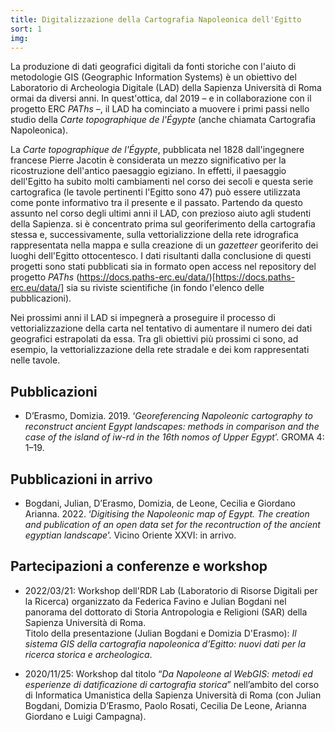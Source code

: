 ```yaml
---
title: Digitalizzazione della Cartografia Napoleonica dell'Egitto
sort: 1
img:
---
```


La produzione di dati geografici digitali da fonti storiche con l'aiuto di metodologie GIS (Geographic Information Systems) è un obiettivo del Laboratorio di Archeologia Digitale (LAD) della Sapienza Università di Roma ormai da diversi anni. In quest'ottica, dal 2019 – e in collaborazione con il progetto ERC _PAThs_ –, il LAD ha cominciato a muovere i primi passi nello studio della _Carte topographique de l'Égypte_ (anche chiamata Cartografia Napoleonica).

La _Carte topographique de l'Égypte_, pubblicata nel 1828 dall'ingegnere francese Pierre Jacotin è considerata un mezzo significativo per la ricostruzione dell'antico paesaggio egiziano. In effetti, il paesaggio dell'Egitto ha subito molti cambiamenti nel corso dei secoli e questa serie cartografica (le tavole pertinenti l'Egitto sono 47) può essere utilizzata come ponte informativo tra il presente e il passato. Partendo da questo assunto nel corso degli ultimi anni il LAD, con prezioso aiuto agli studenti della Sapienza. si è concentrato prima sul georiferimento della cartografia stessa e, successivamente, sulla vettorializzione della rete idrografica rappresentata nella mappa e sulla creazione di un _gazetteer_ georiferito dei luoghi dell'Egitto ottocentesco. I dati risultanti dalla conclusione di questi progetti sono stati pubblicati sia in formato open access nel repository del progetto _PAThs_ (https://docs.paths-erc.eu/data/)[https://docs.paths-erc.eu/data/] sia su riviste scientifiche (in fondo l'elenco delle pubblicazioni).

Nei prossimi anni il LAD si impegnerà a proseguire il processo di vettorializzazione della carta nel tentativo di aumentare il numero dei dati geografici estrapolati da essa. Tra gli obiettivi più prossimi ci sono, ad esempio, la vettorializzazione della rete stradale e dei kom rappresentati nelle tavole.

## Pubblicazioni

- D’Erasmo, Domizia. 2019. ‘_Georeferencing Napoleonic cartography to reconstruct ancient Egypt landscapes: methods in comparison and the case of the island of iw-rd in the 16th nomos of Upper Egypt_’. GROMA 4: 1–19.

## Pubblicazioni in arrivo

- Bogdani, Julian, D’Erasmo, Domizia, de Leone, Cecilia e Giordano Arianna. 2022. ‘_Digitising the Napoleonic map of Egypt. The creation and publication of an open data set for the recontruction of the ancient egyptian landscape_’. Vicino Oriente XXVI: in arrivo.

## Partecipazioni a conferenze e workshop

- 2022/03/21: Workshop dell'RDR Lab (Laboratorio di Risorse Digitali per la Ricerca) organizzato da Federica Favino e Julian Bogdani nel panorama del dottorato di Storia Antropologia e Religioni (SAR) della Sapienza Università di Roma.  
  Titolo della presentazione (Julian Bogdani e Domizia D'Erasmo): _Il sistema GIS della cartografia napoleonica d’Egitto: nuovi dati per la ricerca storica e archeologica_.

- 2020/11/25: Workshop dal titolo “_Da Napoleone al WebGIS: metodi ed esperienze di datificazione di cartografia storica_” nell’ambito del corso di Informatica Umanistica della Sapienza Università di Roma (con Julian Bogdani, Domizia D’Erasmo, Paolo Rosati, Cecilia De Leone, Arianna Giordano e Luigi Campagna).
